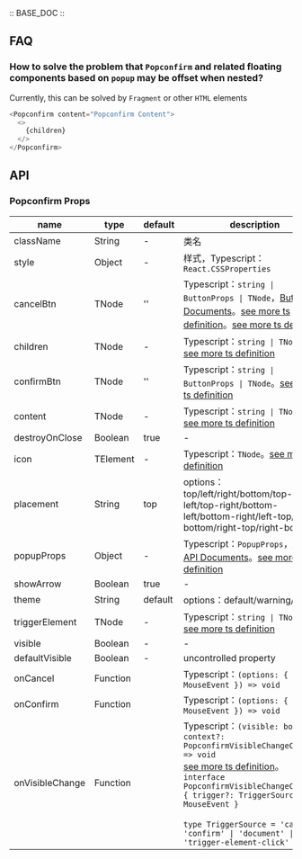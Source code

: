 :: BASE_DOC ::

## FAQ

### How to solve the problem that `Popconfirm` and related floating components based on `popup` may be offset when nested?

Currently, this can be solved by `Fragment` or other `HTML` elements

```js
<Popconfirm content="Popconfirm Content">
  <>
    {children}
  </>
</Popconfirm>
```

## API

### Popconfirm Props

name | type | default | description | required
-- | -- | -- | -- | --
className | String | - | 类名 | N
style | Object | - | 样式，Typescript：`React.CSSProperties` | N
cancelBtn | TNode | '' | Typescript：`string \| ButtonProps \| TNode`，[Button API Documents](./button?tab=api)。[see more ts definition](https://github.com/Tencent/tdesign-react/blob/develop/src/common.ts)。[see more ts definition](https://github.com/Tencent/tdesign-react/blob/develop/src/popconfirm/type.ts) | N
children | TNode | - | Typescript：`string \| TNode`。[see more ts definition](https://github.com/Tencent/tdesign-react/blob/develop/src/common.ts) | N
confirmBtn | TNode | '' | Typescript：`string \| ButtonProps \| TNode`。[see more ts definition](https://github.com/Tencent/tdesign-react/blob/develop/src/common.ts) | N
content | TNode | - | Typescript：`string \| TNode`。[see more ts definition](https://github.com/Tencent/tdesign-react/blob/develop/src/common.ts) | N
destroyOnClose | Boolean | true | \- | N
icon | TElement | - | Typescript：`TNode`。[see more ts definition](https://github.com/Tencent/tdesign-react/blob/develop/src/common.ts) | N
placement | String | top | options：top/left/right/bottom/top-left/top-right/bottom-left/bottom-right/left-top/left-bottom/right-top/right-bottom | N
popupProps | Object | - | Typescript：`PopupProps`，[Popup API Documents](./popup?tab=api)。[see more ts definition](https://github.com/Tencent/tdesign-react/blob/develop/src/popconfirm/type.ts) | N
showArrow | Boolean | true | \- | N
theme | String | default | options：default/warning/danger | N
triggerElement | TNode | - | Typescript：`string \| TNode`。[see more ts definition](https://github.com/Tencent/tdesign-react/blob/develop/src/common.ts) | N
visible | Boolean | - | \- | N
defaultVisible | Boolean | - | uncontrolled property | N
onCancel | Function |  | Typescript：`(options: { e: MouseEvent }) => void`<br/> | N
onConfirm | Function |  | Typescript：`(options: { e: MouseEvent }) => void`<br/> | N
onVisibleChange | Function |  | Typescript：`(visible: boolean, context?: PopconfirmVisibleChangeContext) => void`<br/>[see more ts definition](https://github.com/Tencent/tdesign-react/blob/develop/src/popconfirm/type.ts)。<br/>`interface PopconfirmVisibleChangeContext { trigger?: TriggerSource; e?: MouseEvent }`<br/><br/>`type TriggerSource = 'cancel' \| 'confirm' \| 'document' \| 'trigger-element-click'`<br/> | N
